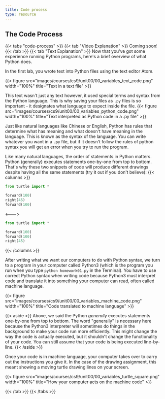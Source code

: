 ```yaml
---
title: Code process
type: resource
---
```


## The Code Process

{{< tabs "code-process" >}}
{{< tab "Video Explanation" >}}
Coming soon!
{{< /tab >}}
{{< tab "Text Explanation" >}}
Now that you've got some experience running Python programs, here's a brief overview of what Python does.

In the first lab, you wrote text into Python files using the text editor Atom.

{{< figure src="images/courses/cs9/unit00/00_variables_text_code.png" width="100%" title="Text in a text file" >}}

This text wasn't just any text however, it used special terms and syntax from the Python language. This is why
saving your files as `.py` files is so important - it designates what language to expect inside the file. 
{{< figure src="images/courses/cs9/unit00/00_variables_python_code.png" width="100%" title="Text interpreted as Python code in a .py file" >}}

Just like natural languages like Chinese or English, Python has rules that determine what has meaning and what doesn't
have meaning in the language. This is known as the syntax of the language. You can write whatever you want in a `.py`
file, but if it doesn't follow the rules of python syntax you will get an error when you try to run the program.

Like many natural languages, the order of statements in Python matters. Python (generally) executes statements one-by-one
from top to bottom. That's why these two snippets of code will produce different drawings despite having all the same
statements (try it out if you don't believe):
{{< columns >}}
```python
from turtle import *

forward(100)
right(45)
forward(100)
```

<--->

```python
from turtle import *

forward(100)
forward(100)
right(45)
```
{{< /columns >}}

After writing what we want our computers to do with Python syntax, we turn to a program in your computer
called Python3 (which is the program you run when you type `python homework01.py` in the Terminal). You have
to use correct Python syntax when writing code because Python3 must interpret code and translate it into
something your computer can read, often called machine language.

{{< figure src="images/courses/cs9/unit00/00_variables_machine_code.png" width="100%" title="Code translated to machine language" >}}

{{< aside >}}
Above, we said the Python *generally* executes statements one-by-one from top to bottom. The word "generally"
is necessary here because the Python3 interpreter will sometimes do things in the background to make your 
code run more efficiently. This might change the way the code is actually executed, but it shouldn't change
the functionality of your code. You can still assume that your code is being executed line-by-line.
{{< /aside >}}

Once your code is in machine language, your computer takes over to carry out the instructions you give it. In the case of the
drawing assignment, this meant showing a moving turtle drawing lines on your screen.

{{< figure src="images/courses/cs9/unit00/00_variables_turtle_square.png" width="100%" title="How your computer acts on the machine code" >}}

{{< /tab >}}
{{< /tabs >}}
